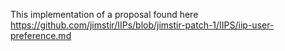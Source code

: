 This implementation of a proposal found here https://github.com/jimstir/IIPs/blob/jimstir-patch-1/IIPS/iip-user-preference.md
